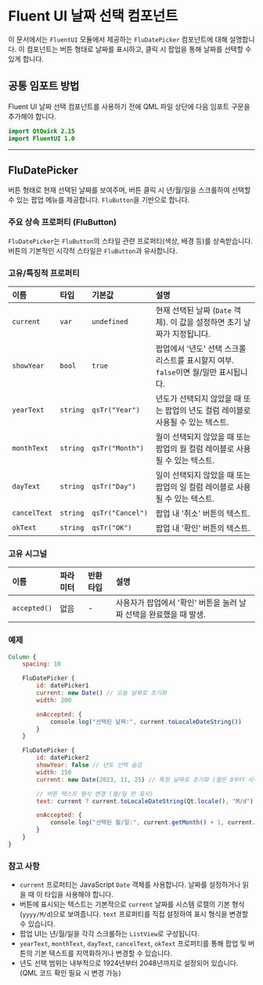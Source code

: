 # Fluent UI 날짜 선택 컴포넌트

이 문서에서는 `FluentUI` 모듈에서 제공하는 `FluDatePicker` 컴포넌트에 대해 설명합니다. 이 컴포넌트는 버튼 형태로 날짜를 표시하고, 클릭 시 팝업을 통해 날짜를 선택할 수 있게 합니다.

## 공통 임포트 방법

Fluent UI 날짜 선택 컴포넌트를 사용하기 전에 QML 파일 상단에 다음 임포트 구문을 추가해야 합니다.

```qml
import QtQuick 2.15
import FluentUI 1.0
```

---

## FluDatePicker

버튼 형태로 현재 선택된 날짜를 보여주며, 버튼 클릭 시 년/월/일을 스크롤하여 선택할 수 있는 팝업 메뉴를 제공합니다. `FluButton`을 기반으로 합니다.

### 주요 상속 프로퍼티 (FluButton)

`FluDatePicker`는 `FluButton`의 스타일 관련 프로퍼티(색상, 배경 등)를 상속받습니다. 버튼의 기본적인 시각적 스타일은 `FluButton`과 유사합니다.

### 고유/특징적 프로퍼티

| 이름         | 타입    | 기본값                 | 설명                                                                         |
| :----------- | :------ | :--------------------- | :--------------------------------------------------------------------------- |
| `current`    | `var`   | `undefined`            | 현재 선택된 날짜 (`Date` 객체). 이 값을 설정하면 초기 날짜가 지정됩니다.               |
| `showYear`   | `bool`  | `true`                 | 팝업에서 '년도' 선택 스크롤 리스트를 표시할지 여부. `false`이면 월/일만 표시됩니다. |
| `yearText`   | `string`| `qsTr("Year")`       | 년도가 선택되지 않았을 때 또는 팝업의 년도 컬럼 레이블로 사용될 수 있는 텍스트.       |
| `monthText`  | `string`| `qsTr("Month")`      | 월이 선택되지 않았을 때 또는 팝업의 월 컬럼 레이블로 사용될 수 있는 텍스트.         |
| `dayText`    | `string`| `qsTr("Day")`        | 일이 선택되지 않았을 때 또는 팝업의 일 컬럼 레이블로 사용될 수 있는 텍스트.         |
| `cancelText` | `string`| `qsTr("Cancel")`     | 팝업 내 '취소' 버튼의 텍스트.                                                |
| `okText`     | `string`| `qsTr("OK")`         | 팝업 내 '확인' 버튼의 텍스트.                                                |

### 고유 시그널

| 이름        | 파라미터 | 반환타입 | 설명                                               |
| :---------- | :------- | :------- | :------------------------------------------------- |
| `accepted()`| 없음     | -        | 사용자가 팝업에서 '확인' 버튼을 눌러 날짜 선택을 완료했을 때 발생. |

### 예제

```qml
Column {
    spacing: 10

    FluDatePicker {
        id: datePicker1
        current: new Date() // 오늘 날짜로 초기화
        width: 200

        onAccepted: {
            console.log("선택된 날짜:", current.toLocaleDateString())
        }
    }

    FluDatePicker {
        id: datePicker2
        showYear: false // 년도 선택 숨김
        width: 150
        current: new Date(2023, 11, 25) // 특정 날짜로 초기화 (월은 0부터 시작)

        // 버튼 텍스트 형식 변경 (월/일 만 표시)
        text: current ? current.toLocaleDateString(Qt.locale(), "M/d") : qsTr("날짜 선택")

        onAccepted: {
            console.log("선택된 월/일:", current.getMonth() + 1, current.getDate())
        }
    }
}
```

### 참고 사항

*   `current` 프로퍼티는 JavaScript `Date` 객체를 사용합니다. 날짜를 설정하거나 읽을 때 이 타입을 사용해야 합니다.
*   버튼에 표시되는 텍스트는 기본적으로 `current` 날짜를 시스템 로캘의 기본 형식(`yyyy/M/d`)으로 보여줍니다. `text` 프로퍼티를 직접 설정하여 표시 형식을 변경할 수 있습니다.
*   팝업 UI는 년/월/일을 각각 스크롤하는 `ListView`로 구성됩니다.
*   `yearText`, `monthText`, `dayText`, `cancelText`, `okText` 프로퍼티를 통해 팝업 및 버튼의 기본 텍스트를 지역화하거나 변경할 수 있습니다.
*   년도 선택 범위는 내부적으로 1924년부터 2048년까지로 설정되어 있습니다. (QML 코드 확인 필요 시 변경 가능) 